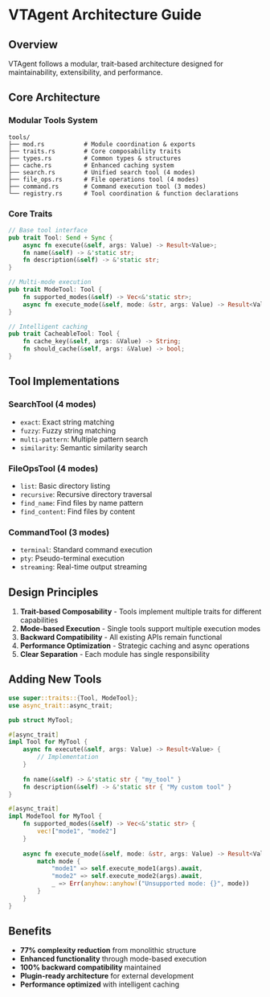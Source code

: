 # VTAgent Architecture Guide

## Overview

VTAgent follows a modular, trait-based architecture designed for maintainability, extensibility, and performance.

## Core Architecture

### Modular Tools System

```
tools/
├── mod.rs           # Module coordination & exports
├── traits.rs        # Core composability traits
├── types.rs         # Common types & structures
├── cache.rs         # Enhanced caching system
├── search.rs        # Unified search tool (4 modes)
├── file_ops.rs      # File operations tool (4 modes)
├── command.rs       # Command execution tool (3 modes)
└── registry.rs      # Tool coordination & function declarations
```

### Core Traits

```rust
// Base tool interface
pub trait Tool: Send + Sync {
    async fn execute(&self, args: Value) -> Result<Value>;
    fn name(&self) -> &'static str;
    fn description(&self) -> &'static str;
}

// Multi-mode execution
pub trait ModeTool: Tool {
    fn supported_modes(&self) -> Vec<&'static str>;
    async fn execute_mode(&self, mode: &str, args: Value) -> Result<Value>;
}

// Intelligent caching
pub trait CacheableTool: Tool {
    fn cache_key(&self, args: &Value) -> String;
    fn should_cache(&self, args: &Value) -> bool;
}
```

## Tool Implementations

### SearchTool (4 modes)
- `exact`: Exact string matching
- `fuzzy`: Fuzzy string matching
- `multi-pattern`: Multiple pattern search
- `similarity`: Semantic similarity search

### FileOpsTool (4 modes)
- `list`: Basic directory listing
- `recursive`: Recursive directory traversal
- `find_name`: Find files by name pattern
- `find_content`: Find files by content

### CommandTool (3 modes)
- `terminal`: Standard command execution
- `pty`: Pseudo-terminal execution
- `streaming`: Real-time output streaming

## Design Principles

1. **Trait-based Composability** - Tools implement multiple traits for different capabilities
2. **Mode-based Execution** - Single tools support multiple execution modes
3. **Backward Compatibility** - All existing APIs remain functional
4. **Performance Optimization** - Strategic caching and async operations
5. **Clear Separation** - Each module has single responsibility

## Adding New Tools

```rust
use super::traits::{Tool, ModeTool};
use async_trait::async_trait;

pub struct MyTool;

#[async_trait]
impl Tool for MyTool {
    async fn execute(&self, args: Value) -> Result<Value> {
        // Implementation
    }
    
    fn name(&self) -> &'static str { "my_tool" }
    fn description(&self) -> &'static str { "My custom tool" }
}

#[async_trait]
impl ModeTool for MyTool {
    fn supported_modes(&self) -> Vec<&'static str> {
        vec!["mode1", "mode2"]
    }
    
    async fn execute_mode(&self, mode: &str, args: Value) -> Result<Value> {
        match mode {
            "mode1" => self.execute_mode1(args).await,
            "mode2" => self.execute_mode2(args).await,
            _ => Err(anyhow::anyhow!("Unsupported mode: {}", mode))
        }
    }
}
```

## Benefits

- **77% complexity reduction** from monolithic structure
- **Enhanced functionality** through mode-based execution
- **100% backward compatibility** maintained
- **Plugin-ready architecture** for external development
- **Performance optimized** with intelligent caching
